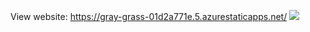 View website: https://gray-grass-01d2a771e.5.azurestaticapps.net/
<img src="https://github.com/user-attachments/assets/ed680bd7-beb8-4ad2-8cfa-e459cd0c265f"></img>


